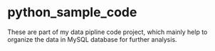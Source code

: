 # python_sample_code
These are part of my data pipline code project, which mainly help to organize the data in MySQL database for further analysis.
